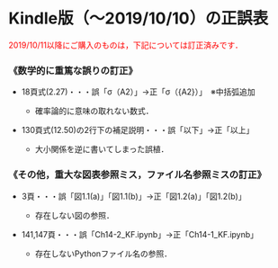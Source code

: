 # Kindle版（〜2019/10/10）の正誤表

<font color="red">2019/10/11以降にご購入のものは，下記については訂正済みです．</font>

### 《数学的に重篤な誤りの訂正》
* 18頁式(2.27)・・・誤「σ（A2）」→正「σ（{A2}）」　※中括弧追加
	* 確率論的に意味の取れない数式．

* 130頁式(12.50)の2行下の補足説明・・・誤「以下」→正「以上」
	* 大小関係を逆に書いてしまった誤植．

### 《その他，重大な図表参照ミス，ファイル名参照ミスの訂正》
* 3頁・・・誤「図1.1(a)」「図1.1(b)」→正「図1.2(a)」「図1.2(b)」
	* 存在しない図の参照．

* 141,147頁・・・誤「Ch14-2_KF.ipynb」→正「Ch14-1_KF.ipynb」
	* 存在しないPythonファイル名の参照．
